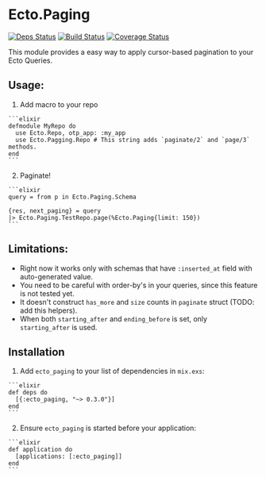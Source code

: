 # Ecto.Paging

[![Deps Status](https://beta.hexfaktor.org/badge/all/github/Nebo15/ecto_paging.svg)](https://beta.hexfaktor.org/github/Nebo15/ecto_paging) [![Build Status](https://travis-ci.org/Nebo15/ecto_paging.svg?branch=master)](https://travis-ci.org/Nebo15/ecto_paging) [![Coverage Status](https://coveralls.io/repos/github/Nebo15/ecto_paging/badge.svg?branch=master)](https://coveralls.io/github/Nebo15/ecto_paging?branch=master)

This module provides a easy way to apply cursor-based pagination to your Ecto Queries.

## Usage:

  1. Add macro to your repo

    ```elixir
    defmodule MyRepo do
      use Ecto.Repo, otp_app: :my_app
      use Ecto.Pagging.Repo # This string adds `paginate/2` and `page/3` methods.
    end
    ```

  2. Paginate!

    ```elixir
    query = from p in Ecto.Paging.Schema

    {res, next_paging} = query
    |> Ecto.Paging.TestRepo.page(%Ecto.Paging{limit: 150})
    ```

## Limitations:

  * Right now it works only with schemas that have `:inserted_at` field with auto-generated value.
  * You need to be careful with order-by's in your queries, since this feature is not tested yet.
  * It doesn't construct `has_more` and `size` counts in `paginate` struct (TODO: add this helpers).
  * When both `starting_after` and `ending_before` is set, only `starting_after` is used.

## Installation

  1. Add `ecto_paging` to your list of dependencies in `mix.exs`:

    ```elixir
    def deps do
      [{:ecto_paging, "~> 0.3.0"}]
    end
    ```

  2. Ensure `ecto_paging` is started before your application:

    ```elixir
    def application do
      [applications: [:ecto_paging]]
    end
    ```
